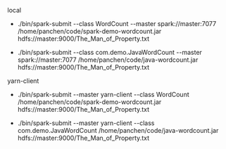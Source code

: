 local 
- ./bin/spark-submit --class WordCount --master spark://master:7077 /home/panchen/code/spark-demo-wordcount.jar hdfs://master:9000/The_Man_of_Property.txt 

- ./bin/spark-submit --class com.demo.JavaWordCount --master spark://master:7077 /home/panchen/code/java-wordcount.jar hdfs://master:9000/The_Man_of_Property.txt

yarn-client 
- ./bin/spark-submit --master yarn-client --class WordCount /home/panchen/code/spark-demo-wordcount.jar hdfs://master:9000/The_Man_of_Property.txt
 
- ./bin/spark-submit --master yarn-client --class com.demo.JavaWordCount /home/panchen/code/java-wordcount.jar hdfs://master:9000/The_Man_of_Property.txt